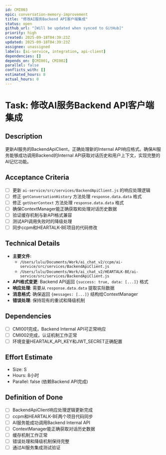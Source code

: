 ```yaml
---
id: CMI003
epic: conversation-memory-improvement
title: "修改AI服务Backend API客户端集成"
status: open
github_url: "[Will be updated when synced to GitHub]"
priority: high
created: 2025-09-18T04:39:23Z
updated: 2025-09-18T04:39:23Z
assignee: unassigned
labels: [ai-service, integration, api-client]
dependencies: []
depends_on: [CMI001, CMI002]
parallel: false
conflicts_with: []
estimated_hours: 8
actual_hours: 0
---
```


# Task: 修改AI服务Backend API客户端集成

## Description
更新AI服务的BackendApiClient，正确处理新的Internal API响应格式。确保AI服务能够成功调用Backend的Internal API获取对话历史和用户上下文，实现完整的AI记忆功能。

## Acceptance Criteria
- [ ] 更新 `ai-service/src/services/BackendApiClient.js` 的响应处理逻辑
- [ ] 修正 `getConversationHistory` 方法处理 `response.data.data` 格式
- [ ] 修正 `getUserContext` 方法处理 `response.data.data` 格式
- [ ] 确保ContextManager能正确获取和处理对话历史数据
- [ ] 验证缓存机制与新API格式兼容
- [ ] 测试API调用失败时的降级处理
- [ ] 同步ccpm和HEARTALK-BE项目的代码修改

## Technical Details
- **主要文件**: 
  - `/Users/lulu/Documents/Work/ai_chat_v2/ccpm/ai-service/src/services/BackendApiClient.js`
  - `/Users/lulu/Documents/Work/ai_chat_v2/HEARTALK-BE/ai-service/src/services/BackendApiClient.js`
- **API格式变更**: Backend API返回 `{success: true, data: [...]}` 格式
- **响应处理**: 需要从 `response.data.data` 提取实际数据
- **消息格式**: 确保返回 `{messages: [...]}` 结构给ContextManager
- **错误处理**: 保持现有的重试和降级机制

## Dependencies
- [ ] CMI001完成，Backend Internal API可正常响应
- [ ] CMI002完成，认证机制工作正常
- [ ] 环境变量HEARTALK_API_KEY和JWT_SECRET正确配置

## Effort Estimate
- Size: S
- Hours: 8小时
- Parallel: false (依赖Backend API完成)

## Definition of Done
- [ ] BackendApiClient响应处理逻辑更新完成
- [ ] ccpm和HEARTALK-BE两个项目代码同步
- [ ] AI服务能成功调用Backend Internal API
- [ ] ContextManager能正确获取对话历史数据
- [ ] 缓存机制工作正常
- [ ] 错误处理和降级机制保持完整
- [ ] 通过AI服务集成测试验证